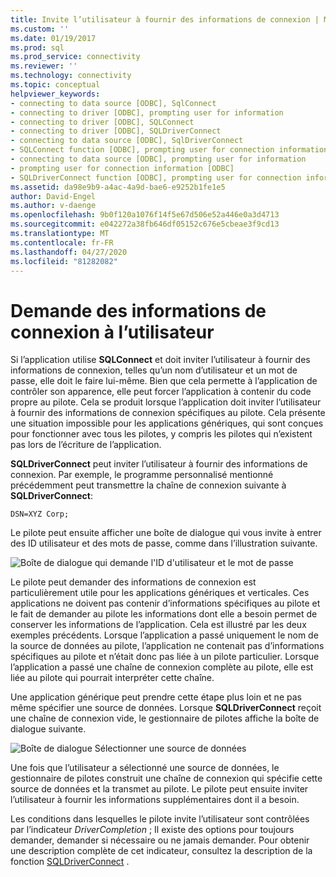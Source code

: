 ```yaml
---
title: Invite l’utilisateur à fournir des informations de connexion | Microsoft Docs
ms.custom: ''
ms.date: 01/19/2017
ms.prod: sql
ms.prod_service: connectivity
ms.reviewer: ''
ms.technology: connectivity
ms.topic: conceptual
helpviewer_keywords:
- connecting to data source [ODBC], SqlConnect
- connecting to driver [ODBC], prompting user for information
- connecting to driver [ODBC], SQLConnect
- connecting to driver [ODBC], SQLDriverConnect
- connecting to data source [ODBC], SqlDriverConnect
- SQLConnect function [ODBC], prompting user for connection information
- connecting to data source [ODBC], prompting user for information
- prompting user for connection information [ODBC]
- SQLDriverConnect function [ODBC], prompting user for connection information
ms.assetid: da98e9b9-a4ac-4a9d-bae6-e9252b1fe1e5
author: David-Engel
ms.author: v-daenge
ms.openlocfilehash: 9b0f120a1076f14f5e67d506e52a446e0a3d4713
ms.sourcegitcommit: e042272a38fb646df05152c676e5cbeae3f9cd13
ms.translationtype: MT
ms.contentlocale: fr-FR
ms.lasthandoff: 04/27/2020
ms.locfileid: "81282082"
---
```

# <a name="prompting-the-user-for-connection-information"></a>Demande des informations de connexion à l’utilisateur
Si l’application utilise **SQLConnect** et doit inviter l’utilisateur à fournir des informations de connexion, telles qu’un nom d’utilisateur et un mot de passe, elle doit le faire lui-même. Bien que cela permette à l’application de contrôler son apparence, elle peut forcer l’application à contenir du code propre au pilote. Cela se produit lorsque l’application doit inviter l’utilisateur à fournir des informations de connexion spécifiques au pilote. Cela présente une situation impossible pour les applications génériques, qui sont conçues pour fonctionner avec tous les pilotes, y compris les pilotes qui n’existent pas lors de l’écriture de l’application.  
  
 **SQLDriverConnect** peut inviter l’utilisateur à fournir des informations de connexion. Par exemple, le programme personnalisé mentionné précédemment peut transmettre la chaîne de connexion suivante à **SQLDriverConnect**:  
  
```  
DSN=XYZ Corp;  
```  
  
 Le pilote peut ensuite afficher une boîte de dialogue qui vous invite à entrer des ID utilisateur et des mots de passe, comme dans l’illustration suivante.  
  
 ![Boîte de dialogue qui demande l'ID d'utilisateur et le mot de passe](../../../odbc/reference/develop-app/media/pr18.gif "pr18")  
  
 Le pilote peut demander des informations de connexion est particulièrement utile pour les applications génériques et verticales. Ces applications ne doivent pas contenir d’informations spécifiques au pilote et le fait de demander au pilote les informations dont elle a besoin permet de conserver les informations de l’application. Cela est illustré par les deux exemples précédents. Lorsque l’application a passé uniquement le nom de la source de données au pilote, l’application ne contenait pas d’informations spécifiques au pilote et n’était donc pas liée à un pilote particulier. Lorsque l’application a passé une chaîne de connexion complète au pilote, elle est liée au pilote qui pourrait interpréter cette chaîne.  
  
 Une application générique peut prendre cette étape plus loin et ne pas même spécifier une source de données. Lorsque **SQLDriverConnect** reçoit une chaîne de connexion vide, le gestionnaire de pilotes affiche la boîte de dialogue suivante.  
  
 ![Boîte de dialogue Sélectionner une source de données](../../../odbc/reference/develop-app/media/ch06a.gif "CH06A")  
  
 Une fois que l’utilisateur a sélectionné une source de données, le gestionnaire de pilotes construit une chaîne de connexion qui spécifie cette source de données et la transmet au pilote. Le pilote peut ensuite inviter l’utilisateur à fournir les informations supplémentaires dont il a besoin.  
  
 Les conditions dans lesquelles le pilote invite l’utilisateur sont contrôlées par l’indicateur *DriverCompletion* ; Il existe des options pour toujours demander, demander si nécessaire ou ne jamais demander. Pour obtenir une description complète de cet indicateur, consultez la description de la fonction [SQLDriverConnect](../../../odbc/reference/syntax/sqldriverconnect-function.md) .
